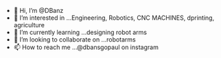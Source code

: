 - 👋 Hi, I’m @DBanz
- 👀 I’m interested in ...Engineering, Robotics, CNC MACHINES, dprinting, agriculture
- 🌱 I’m currently learning ...designing robot arms
- 💞️ I’m looking to collaborate on ...robotarms
- 📫 How to reach me ...@dbansgopaul on instagram

<!---
DBanz/DBanz is a ✨ special ✨ repository because its `README.md` (this file) appears on your GitHub profile.
You can click the Preview link to take a look at your changes.
--->
